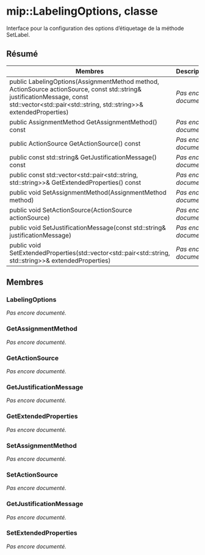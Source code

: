 # <a name="class-miplabelingoptions"></a>mip::LabelingOptions, classe 
Interface pour la configuration des options d’étiquetage de la méthode SetLabel.
  
## <a name="summary"></a>Résumé
 Membres                        | Descriptions                                
--------------------------------|---------------------------------------------
public LabelingOptions(AssignmentMethod method, ActionSource actionSource, const std::string& justificationMessage, const std::vector<std::pair<std::string, std::string>>& extendedProperties)  | _Pas encore documenté._
 public AssignmentMethod GetAssignmentMethod() const  | _Pas encore documenté._
 public ActionSource GetActionSource() const  | _Pas encore documenté._
 public const std::string& GetJustificationMessage() const  | _Pas encore documenté._
public const std::vector<std::pair<std::string, std::string>>& GetExtendedProperties() const  | _Pas encore documenté._
 public void SetAssignmentMethod(AssignmentMethod method)  | _Pas encore documenté._
 public void SetActionSource(ActionSource actionSource)  | _Pas encore documenté._
 public void SetJustificationMessage(const std::string& justificationMessage)  | _Pas encore documenté._
public void SetExtendedProperties(std::vector<std::pair<std::string, std::string>>& extendedProperties)  | _Pas encore documenté._
  
## <a name="members"></a>Membres
  
### <a name="labelingoptions"></a>LabelingOptions
_Pas encore documenté._

  
### <a name="getassignmentmethod"></a>GetAssignmentMethod
_Pas encore documenté._

  
### <a name="getactionsource"></a>GetActionSource
_Pas encore documenté._

  
### <a name="getjustificationmessage"></a>GetJustificationMessage
_Pas encore documenté._

  
### <a name="getextendedproperties"></a>GetExtendedProperties
_Pas encore documenté._

  
### <a name="setassignmentmethod"></a>SetAssignmentMethod
_Pas encore documenté._

  
### <a name="setactionsource"></a>SetActionSource
_Pas encore documenté._

  
### <a name="setjustificationmessage"></a>GetJustificationMessage
_Pas encore documenté._

  
### <a name="setextendedproperties"></a>SetExtendedProperties
_Pas encore documenté._

